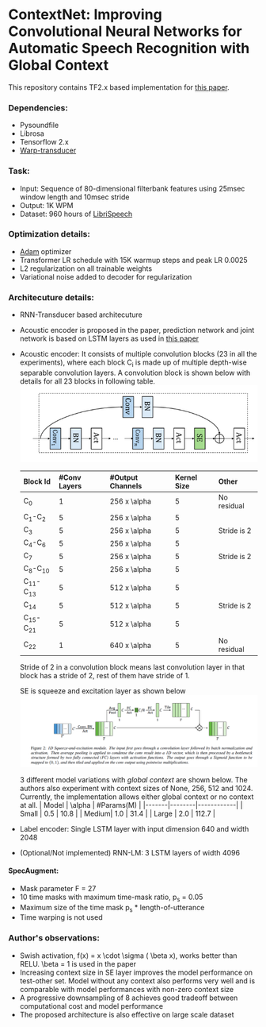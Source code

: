 # ContextNet: Improving Convolutional Neural Networks for Automatic Speech Recognition with Global Context

This repository contains TF2.x based implementation for [this paper](https://arxiv.org/pdf/2005.03191.pdf).

### Dependencies:
  * Pysoundfile
  * Librosa
  * Tensorflow 2.x
  * [Warp-transducer](https://github.com/HawkAaron/warp-transducer)

### Task:
  * Input: Sequence of 80-dimensional filterbank features using 25msec window length and 10msec stride  
  * Output: 1K WPM
  * Dataset: 960 hours of [LibriSpeech](http://www.openslr.org/12)

### Optimization details:
  * [Adam](https://arxiv.org/abs/1412.6980) optimizer
  * Transformer LR schedule with 15K warmup steps and peak LR 0.0025
  * L2 regularization on all trainable weights
  * Variational noise added to decoder for regularization

### Architecuture details:
  * RNN-Transducer based architecuture
  * Acoustic encoder is proposed in the paper, prediction network and joint network is based on LSTM layers as used in [this paper](https://arxiv.org/abs/1811.06621)
  * Acoustic encoder:
    It consists of multiple convolution blocks (23 in all the experiments), where each block C<sub>i</sub> is made up of multiple depth-wise separable convolution layers. A convolution block is shown below with details for all 23 blocks in following table.
    ![alt text](assets/convblock.png) 

    | Block Id   | #Conv Layers | #Output Channels | Kernel Size | Other       |
    |------------|--------------|------------------|-------------|-------------|
    |C<sub>0</sub> | 1            | 256 x \alpha     | 5           | No residual |
    |C<sub>1</sub>-C<sub>2</sub>   | 5            | 256 x \alpha     | 5           |             |
    |C<sub>3</sub> | 5            | 256 x \alpha     | 5           | Stride is 2 |
    |C<sub>4</sub>-C<sub>6</sub>   | 5            | 256 x \alpha     | 5           |             |
    |C<sub>7</sub> | 5            | 256 x \alpha     | 5           | Stride is 2 |
    |C<sub>8</sub>-C<sub>10</sub>  | 5            | 256 x \alpha     | 5           |             |
    |C<sub>11</sub>-C<sub>13</sub> | 5            | 512 x \alpha     | 5           |             |
    |C<sub>14</sub> | 5            | 512 x \alpha     | 5           | Stride is 2 |
    |C<sub>15</sub>-C<sub>21</sub> | 5            | 512 x \alpha     | 5           |             |
    |C<sub>22</sub> | 1            | 640 x \alpha     | 5           | No residual |
    
    Stride of 2 in a convolution block means last convolution layer in that block has a stride of 2, rest of them have stride of 1.

    SE is squeeze and excitation layer as shown below
    ![alt text](assets/SE.png) 

    3 different model variations with *global context* are shown below. The authors also experiment with context sizes of None, 256, 512 and 1024. Currently, the implementation allows either global context or no context at all.
    | Model | \alpha | #Params(M) |
    |-------|--------|------------|
    | Small | 0.5    | 10.8       |
    | Medium| 1.0    | 31.4       |
    | Large | 2.0    | 112.7      |

  * Label encoder: Single LSTM layer with input dimension 640 and width 2048
  * (Optional/Not implemented) RNN-LM: 3 LSTM layers of width 4096

#### SpecAugment:
  * Mask parameter F = 27
  * 10 time masks with maximum time-mask ratio, p<sub>s</sub> = 0.05
  * Maximum size of the time mask p<sub>s</sub> * length-of-utterance
  * Time warping is not used

### Author's observations:
  * Swish activation, f(x) = x \cdot \sigma ( \beta x), works better than RELU. \beta = 1 is used in the paper
  * Increasing context size in SE layer improves the model performance on test-other set. Model without any context also performs very well and is comparable with model performances with non-zero context size
  * A progressive downsampling of 8 achieves good tradeoff between computational cost and model performance
  * The proposed architecture is also effective on large scale dataset
